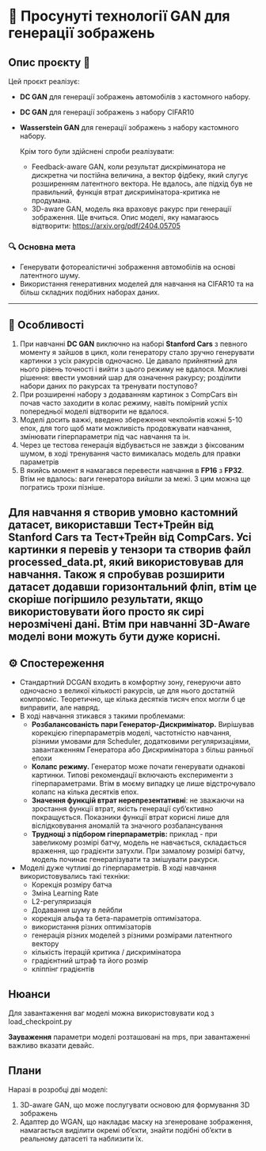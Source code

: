 # 🎨 Просунуті технології GAN для генерації зображень


## Опис проєкту 📄

Цей проєкт реалізує: 
- **DC GAN** для генерації зображень автомобілів з кастомного набору.
- **DC GAN** для генерації зображень з набору CIFAR10
- **Wasserstein GAN** для генерації зображень з набору кастомного набору.

  Крім того були здійснені спроби реалізувати:
  - Feedback-aware GAN, коли результат дискріминатора не дискретна чи постійна величина, а вектор фідбеку, який слугує розширенням латентного вектора. Не вдалось, але підхід був не правильний, функція втрат дискримінатора-критика не продумана.
  - 3D-aware GAN, модель яка враховує ракурс при генерації зображення. Ще вчиться. Опис моделі, яку намагаюсь відтворити: https://arxiv.org/pdf/2404.05705


### 🔍 **Основна мета**
- Генерувати фотореалістичні зображення автомобілів на основі латентного шуму.
- Використання генеративних моделей для навчання на CIFAR10 та на більш складних подібних наборах даних.

---

## 🚀 **Особливості**
1. При навчанні **DC GAN** виключно на наборі **Stanford Cars** з певного моменту я зайшов в цикл, коли генератору стало зручно генерувати картинки з усіх ракурсів одночасно. Це давало прийнятний для нього рівень точності і вийти з цього режиму не вдалося. Можливі рішення: ввести умовний шар для означення ракурсу; розділити набори даних по ракурсах та тренувати поступово?
2. При розширенні набору з додаванням картинок з CompCars він почав часто заходити в колас режиму, навіть помірний успіх попередньої моделі відтворити не вдалося.
3. Моделі досить важкі, введено збереження чекпойнтів кожні 5-10 епох, для того щоб мати можливість продовжувати навчання, змінювати гіперпараметри під час навчання та ін.
4. Через це тестова генерація відбувається не завжди з фіксованим шумом, в ході тренування часто вимикалась модель для правки параметрів
5. В якийсь момент я намагався перевести навчання в **FP16** з **FP32**. Втім не вдалось: ваги генератора вийшли за межі. З цим можна ще погратись трохи пізніше.

Для навчання я створив умовно кастомний датасет, використавши Тест+Трейн від Stanford Cars та Тест+Трейн від CompCars. Усі картинки я перевів у тензори та створив файл processed_data.pt, який використовував для навчання. Також я спробував розширити датасет додавши горизонтальний фліп, втім це скоріше погіршило результати, якщо використовувати його просто як сирі нерозмічені дані. Втім при навчанні 3D-Aware моделі вони можуть бути дуже корисні.
---

## ⚙️ **Спостереження**
- Стандартний DCGAN входить в комфортну зону, генеруючи авто одночасно з великої кількості ракурсів, це для нього достатній компроміс. Теоретично, ще кілька десятків тисяч епох могли б це виправити, але навряд.
- В ході навчання зтикався з такими проблемами:
  - **Розбалансованість пари Генератор-Дискримінатор.** Вирішував корекцією гіперпараметрів моделі, частотністю навчання, різними умовами для Scheduler, додатковими регуляризаціями, завантаженням Генератора або Дискримінатора з більш ранньої епохи
  - **Колапс режиму.** Генератор може почати генерувати однакові картинки. Типові рекомендації включають експерименти з гіперпараметрами. Втім в моєму випадку це лише відстрочувало колапс на кілька десятків епох.
  - **Значення функцій втрат нерепрезентативні**: не зважаючи на зростання функції втрат, якість генерації субʼєктивно покращується. Показники функції втрат корисні лише для віслідковування аномалій та значного розбалансування
  - **Труднощі з підбором гіперпараметрів:** приклад - при завеликому розмірі батчу, модель не навчається, складається враження, що градієнти затухли. При замалому розмірі батчу, модель починає генералізувати та змішувати ракурси.
- Моделі дуже чутливі до гіперпараметрів. В ході навчання використовувались такі техніки:
  - Корекція розміру батча
  - Зміна Learning Rate
  - L2-регуляризація
  - Додавання шуму в лейбли
  - корекція альфа та бета-параметрів оптимізатора.
  - використання різних оптимізаторів
  - генерація різних моделей з різними розмірами латентного вектору
  - кількість ітерацій критика / дискримінатора
  - градієнтний штраф та його розмір
  - кліппінг градієнтів


## Нюанси

Для завантаження ваг моделі можна використовувати код з load_checkpoint.py

**Зауваження** параметри моделі розташовані на mps, при завантаженні важливо вказати девайс.

## Плани

Наразі в розробці дві моделі:
1. 3D-aware GAN, що може послугувати основою для формування 3D зображень
2. Адаптер до WGAN, що накладає маску на згенероване зображення, намагається виділити окремі обʼєкти, знайти подібні обʼєкти в реальному датасеті та наблизити їх.
